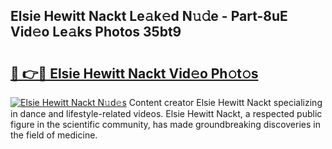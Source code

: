 ## Elsie Hewitt Nackt Le𝚊k𝚎d N𝚞𝚍e - Part-8uE Vid𝚎o Le𝚊ks Photos 35bt9

# <h2><a href="http://fba5n93.evod.top/?m=Elsie+Hewitt+Nackt">🔗 👉🔴 Elsie Hewitt Nackt Vid𝚎o Ph𝚘t𝚘s</a></h2>

[![Elsie Hewitt Nackt N𝚞d𝚎s](https://i.imgur.com/8V9OHl7.gif)](http://fba5n93.evod.top/?m=Elsie+Hewitt+Nackt)
Content creator Elsie Hewitt Nackt specializing in dance and lifestyle-related videos. Elsie Hewitt Nackt, a respected public figure in the scientific community, has made groundbreaking discoveries in the field of medicine. 
